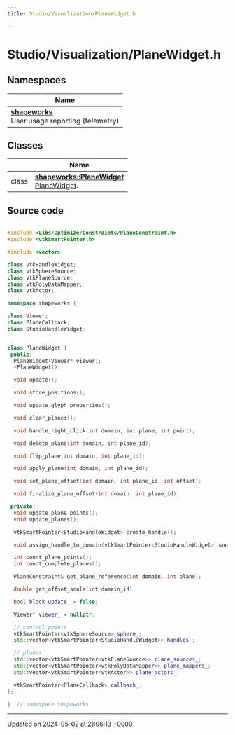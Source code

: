 ```yaml
---
title: Studio/Visualization/PlaneWidget.h

---
```


# Studio/Visualization/PlaneWidget.h



## Namespaces

| Name           |
| -------------- |
| **[shapeworks](../Namespaces/namespaceshapeworks.md)** <br>User usage reporting (telemetry)  |

## Classes

|                | Name           |
| -------------- | -------------- |
| class | **[shapeworks::PlaneWidget](../Classes/classshapeworks_1_1PlaneWidget.md)** <br>[PlaneWidget]().  |




## Source code

```cpp

#include <Libs/Optimize/Constraints/PlaneConstraint.h>
#include <vtkSmartPointer.h>

#include <vector>

class vtkHandleWidget;
class vtkSphereSource;
class vtkPlaneSource;
class vtkPolyDataMapper;
class vtkActor;

namespace shapeworks {

class Viewer;
class PlaneCallback;
class StudioHandleWidget;


class PlaneWidget {
 public:
  PlaneWidget(Viewer* viewer);
  ~PlaneWidget();

  void update();

  void store_positions();

  void update_glyph_properties();

  void clear_planes();

  void handle_right_click(int domain, int plane, int point);

  void delete_plane(int domain, int plane_id);

  void flip_plane(int domain, int plane_id);

  void apply_plane(int domain, int plane_id);

  void set_plane_offset(int domain, int plane_id, int offset);

  void finalize_plane_offset(int domain, int plane_id);

 private:
  void update_plane_points();
  void update_planes();

  vtkSmartPointer<StudioHandleWidget> create_handle();

  void assign_handle_to_domain(vtkSmartPointer<StudioHandleWidget> handle, int domain_id);

  int count_plane_points();
  int count_complete_planes();

  PlaneConstraint& get_plane_reference(int domain, int plane);

  double get_offset_scale(int domain_id);

  bool block_update_ = false;

  Viewer* viewer_ = nullptr;

  // control points
  vtkSmartPointer<vtkSphereSource> sphere_;
  std::vector<vtkSmartPointer<StudioHandleWidget>> handles_;

  // planes
  std::vector<vtkSmartPointer<vtkPlaneSource>> plane_sources_;
  std::vector<vtkSmartPointer<vtkPolyDataMapper>> plane_mappers_;
  std::vector<vtkSmartPointer<vtkActor>> plane_actors_;

  vtkSmartPointer<PlaneCallback> callback_;
};

}  // namespace shapeworks
```


-------------------------------

Updated on 2024-05-02 at 21:06:13 +0000
